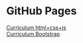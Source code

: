 # GitHub Pages
[Curriculum html+css+js](https://MateoMarinEcheverri.github.io)<br />
[Curriculum Bootstrap](https://mateomarinecheverri.github.io/Bootstrap/)

